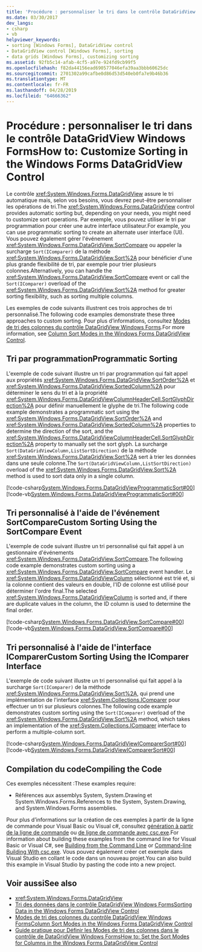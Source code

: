 ```yaml
---
title: 'Procédure : personnaliser le tri dans le contrôle DataGridView Windows Forms'
ms.date: 03/30/2017
dev_langs:
- csharp
- vb
helpviewer_keywords:
- sorting [Windows Forms], DataGridView control
- DataGridView control [Windows Forms], sorting
- data grids [Windows Forms], customizing sorting
ms.assetid: 92fb5c14-afab-4cf5-a97e-924fd9cb99f5
ms.openlocfilehash: f82da44156ead690577046efa39aa3bbb60625dc
ms.sourcegitcommit: 2701302a99cafbe0d86d53d540eb0fa7e9b46b36
ms.translationtype: MT
ms.contentlocale: fr-FR
ms.lasthandoff: 04/28/2019
ms.locfileid: "64666362"
---
```

# <a name="how-to-customize-sorting-in-the-windows-forms-datagridview-control"></a><span data-ttu-id="c503b-102">Procédure : personnaliser le tri dans le contrôle DataGridView Windows Forms</span><span class="sxs-lookup"><span data-stu-id="c503b-102">How to: Customize Sorting in the Windows Forms DataGridView Control</span></span>
<span data-ttu-id="c503b-103">Le contrôle <xref:System.Windows.Forms.DataGridView> assure le tri automatique mais, selon vos besoins, vous devrez peut-être personnaliser les opérations de tri.</span><span class="sxs-lookup"><span data-stu-id="c503b-103">The <xref:System.Windows.Forms.DataGridView> control provides automatic sorting but, depending on your needs, you might need to customize sort operations.</span></span> <span data-ttu-id="c503b-104">Par exemple, vous pouvez utiliser le tri par programmation pour créer une autre interface utilisateur.</span><span class="sxs-lookup"><span data-stu-id="c503b-104">For example, you can use programmatic sorting to create an alternate user interface (UI).</span></span> <span data-ttu-id="c503b-105">Vous pouvez également gérer l'événement <xref:System.Windows.Forms.DataGridView.SortCompare> ou appeler la surcharge `Sort(IComparer)` de la méthode <xref:System.Windows.Forms.DataGridView.Sort%2A> pour bénéficier d'une plus grande flexibilité de tri, par exemple pour trier plusieurs colonnes.</span><span class="sxs-lookup"><span data-stu-id="c503b-105">Alternatively, you can handle the <xref:System.Windows.Forms.DataGridView.SortCompare> event or call the `Sort(IComparer)` overload of the <xref:System.Windows.Forms.DataGridView.Sort%2A> method for greater sorting flexibility, such as sorting multiple columns.</span></span>  
  
 <span data-ttu-id="c503b-106">Les exemples de code suivants illustrent ces trois approches de tri personnalisé.</span><span class="sxs-lookup"><span data-stu-id="c503b-106">The following code examples demonstrate these three approaches to custom sorting.</span></span> <span data-ttu-id="c503b-107">Pour plus d’informations, consultez [Modes de tri des colonnes du contrôle DataGridView Windows Forms](column-sort-modes-in-the-windows-forms-datagridview-control.md).</span><span class="sxs-lookup"><span data-stu-id="c503b-107">For more information, see [Column Sort Modes in the Windows Forms DataGridView Control](column-sort-modes-in-the-windows-forms-datagridview-control.md).</span></span>  
  
## <a name="programmatic-sorting"></a><span data-ttu-id="c503b-108">Tri par programmation</span><span class="sxs-lookup"><span data-stu-id="c503b-108">Programmatic Sorting</span></span>  
 <span data-ttu-id="c503b-109">L'exemple de code suivant illustre un tri par programmation qui fait appel aux propriétés <xref:System.Windows.Forms.DataGridView.SortOrder%2A> et <xref:System.Windows.Forms.DataGridView.SortedColumn%2A> pour déterminer le sens du tri et à la propriété <xref:System.Windows.Forms.DataGridViewColumnHeaderCell.SortGlyphDirection%2A> pour définir manuellement le glyphe de tri.</span><span class="sxs-lookup"><span data-stu-id="c503b-109">The following code example demonstrates a programmatic sort using the <xref:System.Windows.Forms.DataGridView.SortOrder%2A> and <xref:System.Windows.Forms.DataGridView.SortedColumn%2A> properties to determine the direction of the sort, and the <xref:System.Windows.Forms.DataGridViewColumnHeaderCell.SortGlyphDirection%2A> property to manually set the sort glyph.</span></span> <span data-ttu-id="c503b-110">La surcharge `Sort(DataGridViewColumn,ListSortDirection)` de la méthode <xref:System.Windows.Forms.DataGridView.Sort%2A> sert à trier les données dans une seule colonne.</span><span class="sxs-lookup"><span data-stu-id="c503b-110">The `Sort(DataGridViewColumn,ListSortDirection)` overload of the <xref:System.Windows.Forms.DataGridView.Sort%2A> method is used to sort data only in a single column.</span></span>  
  
 [!code-csharp[System.Windows.Forms.DataGridViewProgrammaticSort#00](~/samples/snippets/csharp/VS_Snippets_Winforms/System.Windows.Forms.DataGridViewProgrammaticSort/CS/form1.cs#00)]
 [!code-vb[System.Windows.Forms.DataGridViewProgrammaticSort#00](~/samples/snippets/visualbasic/VS_Snippets_Winforms/System.Windows.Forms.DataGridViewProgrammaticSort/VB/form1.vb#00)]  
  
## <a name="custom-sorting-using-the-sortcompare-event"></a><span data-ttu-id="c503b-111">Tri personnalisé à l'aide de l'événement SortCompare</span><span class="sxs-lookup"><span data-stu-id="c503b-111">Custom Sorting Using the SortCompare Event</span></span>  
 <span data-ttu-id="c503b-112">L'exemple de code suivant illustre un tri personnalisé qui fait appel à un gestionnaire d'événements <xref:System.Windows.Forms.DataGridView.SortCompare>.</span><span class="sxs-lookup"><span data-stu-id="c503b-112">The following code example demonstrates custom sorting using a <xref:System.Windows.Forms.DataGridView.SortCompare> event handler.</span></span> <span data-ttu-id="c503b-113">Le <xref:System.Windows.Forms.DataGridViewColumn> sélectionné est trié et, si la colonne contient des valeurs en double, l'ID de colonne est utilisé pour déterminer l'ordre final.</span><span class="sxs-lookup"><span data-stu-id="c503b-113">The selected <xref:System.Windows.Forms.DataGridViewColumn> is sorted and, if there are duplicate values in the column, the ID column is used to determine the final order.</span></span>  
  
 [!code-csharp[System.Windows.Forms.DataGridView.SortCompare#00](~/samples/snippets/csharp/VS_Snippets_Winforms/System.Windows.Forms.DataGridView.SortCompare/CS/form1.cs#00)]
 [!code-vb[System.Windows.Forms.DataGridView.SortCompare#00](~/samples/snippets/visualbasic/VS_Snippets_Winforms/System.Windows.Forms.DataGridView.SortCompare/VB/form1.vb#00)]  
  
## <a name="custom-sorting-using-the-icomparer-interface"></a><span data-ttu-id="c503b-114">Tri personnalisé à l'aide de l'interface IComparer</span><span class="sxs-lookup"><span data-stu-id="c503b-114">Custom Sorting Using the IComparer Interface</span></span>  
 <span data-ttu-id="c503b-115">L'exemple de code suivant illustre un tri personnalisé qui fait appel à la surcharge `Sort(IComparer)` de la méthode <xref:System.Windows.Forms.DataGridView.Sort%2A>, qui prend une implémentation de l'interface <xref:System.Collections.IComparer> pour effectuer un tri sur plusieurs colonnes.</span><span class="sxs-lookup"><span data-stu-id="c503b-115">The following code example demonstrates custom sorting using the `Sort(IComparer)` overload of the <xref:System.Windows.Forms.DataGridView.Sort%2A> method, which takes an implementation of the <xref:System.Collections.IComparer> interface to perform a multiple-column sort.</span></span>  
  
 [!code-csharp[System.Windows.Forms.DataGridViewIComparerSort#00](~/samples/snippets/csharp/VS_Snippets_Winforms/System.Windows.Forms.DataGridViewIComparerSort/CS/form1.cs#00)]
 [!code-vb[System.Windows.Forms.DataGridViewIComparerSort#00](~/samples/snippets/visualbasic/VS_Snippets_Winforms/System.Windows.Forms.DataGridViewIComparerSort/VB/form1.vb#00)]  
  
## <a name="compiling-the-code"></a><span data-ttu-id="c503b-116">Compilation du code</span><span class="sxs-lookup"><span data-stu-id="c503b-116">Compiling the Code</span></span>  
 <span data-ttu-id="c503b-117">Ces exemples nécessitent :</span><span class="sxs-lookup"><span data-stu-id="c503b-117">These examples require:</span></span>  
  
- <span data-ttu-id="c503b-118">Références aux assemblys System, System.Drawing et System.Windows.Forms.</span><span class="sxs-lookup"><span data-stu-id="c503b-118">References to the System, System.Drawing, and System.Windows.Forms assemblies.</span></span>  
  
 <span data-ttu-id="c503b-119">Pour plus d’informations sur la création de ces exemples à partir de la ligne de commande pour Visual Basic ou Visual c#, consultez [génération à partir de la ligne de commande](../../../visual-basic/reference/command-line-compiler/building-from-the-command-line.md) ou [de ligne de commande avec csc.exe](../../../csharp/language-reference/compiler-options/command-line-building-with-csc-exe.md).</span><span class="sxs-lookup"><span data-stu-id="c503b-119">For information about building these examples from the command line for Visual Basic or Visual C#, see [Building from the Command Line](../../../visual-basic/reference/command-line-compiler/building-from-the-command-line.md) or [Command-line Building With csc.exe](../../../csharp/language-reference/compiler-options/command-line-building-with-csc-exe.md).</span></span> <span data-ttu-id="c503b-120">Vous pouvez également créer cet exemple dans Visual Studio en collant le code dans un nouveau projet.</span><span class="sxs-lookup"><span data-stu-id="c503b-120">You can also build this example in Visual Studio by pasting the code into a new project.</span></span>  
  
## <a name="see-also"></a><span data-ttu-id="c503b-121">Voir aussi</span><span class="sxs-lookup"><span data-stu-id="c503b-121">See also</span></span>

- <xref:System.Windows.Forms.DataGridView>
- [<span data-ttu-id="c503b-122">Tri des données dans le contrôle DataGridView Windows Forms</span><span class="sxs-lookup"><span data-stu-id="c503b-122">Sorting Data in the Windows Forms DataGridView Control</span></span>](sorting-data-in-the-windows-forms-datagridview-control.md)
- [<span data-ttu-id="c503b-123">Modes de tri des colonnes du contrôle DataGridView Windows Forms</span><span class="sxs-lookup"><span data-stu-id="c503b-123">Column Sort Modes in the Windows Forms DataGridView Control</span></span>](column-sort-modes-in-the-windows-forms-datagridview-control.md)
- [<span data-ttu-id="c503b-124">Guide pratique pour Définir les Modes de tri des colonnes dans le contrôle de DataGridView Windows Forms</span><span class="sxs-lookup"><span data-stu-id="c503b-124">How to: Set the Sort Modes for Columns in the Windows Forms DataGridView Control</span></span>](set-the-sort-modes-for-columns-wf-datagridview-control.md)
